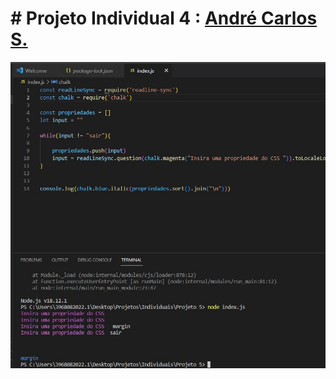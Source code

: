 # # Projeto Individual 4 : [André Carlos S.](https://github.com/Kakaroto27)



<img src="https://raw.githubusercontent.com/Kakaroto27/Projeto5/main/completo.jpg" >
